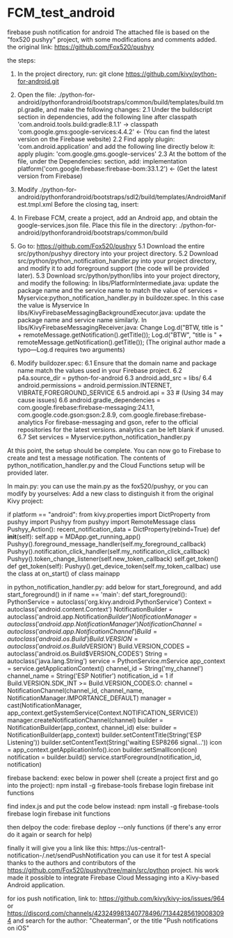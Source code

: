 # FCM_test_android
firebase push notification for android
The attached file is based on the "fox520 pushyy" project, with some modifications and comments added.
the original link: https://github.com/Fox520/pushyy

the steps:
1. In the project directory, run:
   git clone https://github.com/kivy/python-for-android.git

3. Open the file:
  ./python-for-android/pythonforandroid/bootstraps/common/build/templates/build.tmpl.gradle, and make the following changes:
  2.1 Under the buildscript section in dependencies, add the following line after
      classpath 'com.android.tools.build:gradle:8.1.1' ->
      classpath 'com.google.gms:google-services:4.4.2' ← (You can find the latest version on the Firebase website)
  2.2 Find apply plugin: 'com.android.application' and add the following line directly below it:
      apply plugin: 'com.google.gms.google-services'
  2.3 At the bottom of the file, under the Dependencies: section, add:
      implementation platform('com.google.firebase:firebase-bom:33.1.2') ← (Get the latest version from Firebase)

4. Modify ./python-for-android/pythonforandroid/bootstraps/sdl2/build/templates/AndroidManifest.tmpl.xml
   Before the closing </Dependencies> tag, insert:
   <service
     android:name="org.kivy.plugins.messaging.KivyFirebaseMessagingBackgroundService"
     android:permission="android.permission.BIND_JOB_SERVICE"
     android:exported="false"/>
   <service android:name="org.kivy.plugins.messaging.KivyFirebaseMessagingService"
     android:exported="false">
     <intent-filter>
       <action android:name="com.google.firebase.MESSAGING_EVENT"/>
     </intent-filter>
   </service>
     <receiver
     android:name="org.kivy.plugins.messaging.KivyFirebaseMessagingReceiver"
     android:exported="true"
     android:permission="com.google.android.c2dm.permission.SEND">
     <intent-filter>
       <action android:name="com.google.android.c2dm.intent.RECEIVE" />
     </intent-filter>
   </receiver>

4. In Firebase FCM, create a project, add an Android app, and obtain the google-services.json file.  Place this file in the directory:
   ./python-for-android/pythonforandroid/bootstraps/common/build

5. Go to: https://github.com/Fox520/pushyy
  5.1 Download the entire src/python/pushyy directory into your project directory.
  5.2 Download src/python/python_notification_handler.py into your project directory, and modify it to add foreground support (the code will be provided later).
  5.3 Download src/python/python/libs into your project directory, and modify the following:
      In libs/PlatformIntermediate.java: update the package name and the service name to match the value of services = Myservice:python_notification_handler.py in 
      buildozer.spec. In this case the value is Myservice
      In libs/KivyFirebaseMessagingBackgroundExecutor.java: update the package name and service name similarly.
      In libs/KivyFirebaseMessagingReceiver.java:
      Change
        Log.d("BTW, title is " + remoteMessage.getNotification().getTitle());
        Log.d("BTW", "title is " + remoteMessage.getNotification().getTitle());
        (The original author made a typo—Log.d requires two arguments)

6. Modify buildozer.spec:
   6.1 Ensure that the domain name and package name match the values used in your Firebase project.
   6.2 p4a.source_dir = python-for-android
   6.3 android.add_src = libs/
   6.4 android.permissions = android.permission.INTERNET,   VIBRATE,FOREGROUND_SERVICE
   6.5 android.api = 33  # (Using 34 may cause issues)
   6.6 android.gradle_dependencies = com.google.firebase:firebase-messaging:24.1.1, com.google.code.gson:gson:2.8.9, com.google.firebase:firebase-analytics
       For firebase-messaging and gson, refer to the official repositories for the latest versions.
       analytics can be left blank if unused.
   6.7 Set services = Myservice:python_notification_handler.py

At this point, the setup should be complete. You can now go to Firebase to create and test a message notification.
The contents of python_notification_handler.py and the Cloud Functions setup will be provided later.

In main.py:
you can use the main.py as the fox520/pushyy, or you can modify by yourselves:
Add a new class to distinguish it from the original Kivy project:

if platform == "android":
    from kivy.properties import DictProperty
    from pushyy import Pushyy
    from pushyy import RemoteMessage
    class Pushyy_Action():
        recent_notification_data = DictProperty(rebind=True)
        def __init__(self):
            self.app = MDApp.get_running_app()
            Pushyy().foreground_message_handler(self.my_foreground_callback)
            Pushyy().notification_click_handler(self.my_notification_click_callback)
            Pushyy().token_change_listener(self.new_token_callback)
            self.get_token()
        def get_token(self):
            Pushyy().get_device_token(self.my_token_callbac)
use the class at on_start() of class mainapp

in python_notification_handler.py:
add below for start_foreground, and add  start_foreground() in if name == 'main':
def start_foreground():
    PythonService = autoclass('org.kivy.android.PythonService')
    Context = autoclass('android.content.Context')
    NotificationBuilder = autoclass('android.app.Notification$Builder')
    NotificationManager = autoclass('android.app.NotificationManager')
    NotificationChannel = autoclass('android.app.NotificationChannel')
    Build = autoclass('android.os.Build') 
    Build.VERSION = autoclass('android.os.Build$VERSION')
    Build.VERSION_CODES = autoclass('android.os.Build$VERSION_CODES')
    String = autoclass('java.lang.String')
    service = PythonService.mService
    app_context = service.getApplicationContext()
    channel_id = String('my_channel')
    channel_name = String('ESP Notifier')
    notification_id = 1
    if Build.VERSION.SDK_INT >= Build.VERSION_CODES.O:
        channel = NotificationChannel(channel_id, channel_name, NotificationManager.IMPORTANCE_DEFAULT)
        manager = cast(NotificationManager, app_context.getSystemService(Context.NOTIFICATION_SERVICE))
        manager.createNotificationChannel(channel)
        builder = NotificationBuilder(app_context, channel_id)
    else:
        builder = NotificationBuilder(app_context)
    builder.setContentTitle(String('ESP Listening'))
    builder.setContentText(String('waiting ESP8266 signal...'))
    icon = app_context.getApplicationInfo().icon
    builder.setSmallIcon(icon)
    notification = builder.build()
    service.startForeground(notification_id, notification)


firebase backend:
exec below in power shell (create a project first and go into the project):
npm install -g firebase-tools
firebase login
firebase init functions

find  index.js and put the code below instead:
npm install -g firebase-tools
firebase login
firebase init functions

then delpoy the code:
firebase deploy --only functions  (if there's any error do it again or search for help)

finally it will give you a link like this:
https://us-central1-notification-/<project namd>.net/sendPushNotification
you can use it for test
A special thanks to the authors and contributors of the https://github.com/Fox520/pushyy/tree/main/src/python project.
his work made it possible to integrate Firebase Cloud Messaging into a Kivy-based Android application.

for ios push notification, link to:
https://github.com/kivy/kivy-ios/issues/964 or
https://discord.com/channels/423249981340778496/713442856190083094 and search for the author: "Cheaterman", or the title "Push notifications on iOS"
